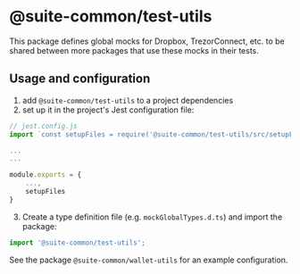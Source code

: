 # @suite-common/test-utils

This package defines global mocks for Dropbox, TrezorConnect, etc. to be shared between more packages that use these mocks in their tests.

## Usage and configuration

1. add `@suite-common/test-utils` to a project dependencies
2. set up it in the project's Jest configuration file:

```javascript
// jest.config.js
import `const setupFiles = require('@suite-common/test-utils/src/setupFiles');`

...
...

module.exports = {
    ...,
    setupFiles
}
```

3. Create a type definition file (e.g. `mockGlobalTypes.d.ts`) and import the package:

```javascript
import '@suite-common/test-utils';
```

See the package `@suite-common/wallet-utils` for an example configuration.
